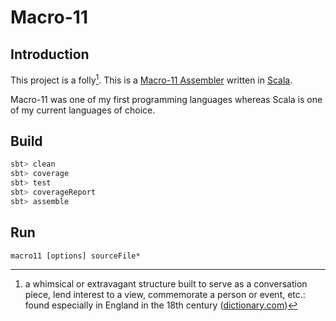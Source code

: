 # Macro-11

## Introduction

This project is a folly[^1]. This is a [Macro-11 Assembler](https://en.wikipedia.org/wiki/MACRO-11) written in [Scala](https://scala-lang.org/).

Macro-11 was one of my first programming languages whereas Scala is one of my current languages of choice.

## Build

```sbt
sbt> clean
sbt> coverage
sbt> test
sbt> coverageReport
sbt> assemble
```

## Run

```commandline
macro11 [options] sourceFile*
```

[^1]: a whimsical or extravagant structure built to serve as a conversation piece, lend interest to a view, commemorate a person or event, etc.: found especially in England in the 18th century ([dictionary.com](https://www.dictionary.com/browse/folly))

